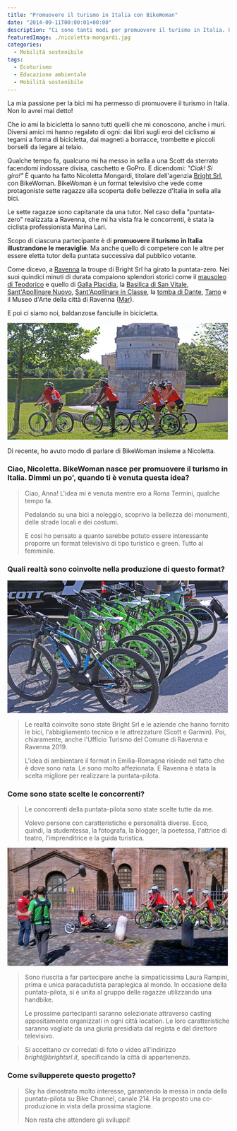 ```yaml
---
title: "Promuovere il turismo in Italia con BikeWoman"
date: "2014-09-11T00:00:01+00:00"
description: "Ci sono tanti modi per promuovere il turismo in Italia. Uno di questi è BikeWoman, un format la cui puntata-pilota è stata realizzata a Ravenna."
featuredImage: ./nicoletta-mongardi.jpg
categories:
  - Mobilità sostenibile
tags:
  - Ecoturismo
  - Educazione ambientale
  - Mobilità sostenibile
---
```


La mia passione per la bici mi ha permesso di promuovere il turismo in Italia. Non lo avrei mai detto!

Che io ami la bicicletta lo sanno tutti quelli che mi conoscono, anche i muri. Diversi amici mi hanno regalato di ogni: dai libri sugli eroi del ciclismo ai tegami a forma di bicicletta, dai magneti a borracce, trombette e piccoli borselli da legare al telaio.

Qualche tempo fa, qualcuno mi ha messo in sella a una Scott da sterrato facendomi indossare divisa, caschetto e GoPro. E dicendomi: _"Ciak! Si gira!"_
È quanto ha fatto Nicoletta Mongardi, titolare dell'agenzia [Bright Srl](http://www.brightsrl.it), con BikeWoman.
BikeWoman è un format televisivo che vede come protagoniste sette ragazze alla scoperta delle bellezze d'Italia in sella alla bici.

Le sette ragazze sono capitanate da una tutor. Nel caso della "puntata-zero" realizzata a Ravenna, che mi ha vista fra le concorrenti, è stata la ciclista professionista Marina Lari.

Scopo di ciascuna partecipante è di **promuovere il turismo in Italia illustrandone le meraviglie**. Ma anche quello di competere con le altre per essere eletta tutor della puntata successiva dal pubblico votante.

Come dicevo, a [Ravenna](http://www.turismo.ra.it/ita/) la troupe di Bright Srl ha girato la puntata-zero.
Nei suoi quindici minuti di durata compaiono splendori storici come il [mausoleo di Teodorico](http://www.turismo.ra.it/ita/Scopri-il-territorio/Arte-e-cultura/Patrimonio-Unesco/Mausoleo-di-Teoderico) e quello di [Galla Placidia](http://www.turismo.ra.it/ita/Scopri-il-territorio/Arte-e-cultura/Patrimonio-Unesco/Mausoleo-di-Galla-Placidia), la [Basilica di San Vitale](http://www.turismo.ra.it/ita/Scopri-il-territorio/Arte-e-cultura/Patrimonio-Unesco/Basilica-di-San-Vitale), [Sant'Apollinare Nuovo](http://www.turismo.ra.it/ita/Scopri-il-territorio/Arte-e-cultura/Patrimonio-Unesco/Basilica-di-Sant'Apollinare-Nuovo), [Sant'Apollinare in Classe](http://www.turismo.ra.it/ita/Scopri-il-territorio/Arte-e-cultura/Patrimonio-Unesco/Basilica-di-Sant'Apollinare-in-Classe), la [tomba di Dante](http://www.turismo.ra.it/ita/Scopri-il-territorio/Arte-e-cultura/Monumenti-alla-memoria/Tomba-di-Dante-e-Quadrarco-di-Braccioforte), [Tamo](http://www.tamoravenna.it) e il Museo d'Arte della città di Ravenna ([Mar](http://www.mar.ra.it/ita/)).

E poi ci siamo noi, baldanzose fanciulle in bicicletta.

![Teodorico](./teodorico.jpg)

Di recente, ho avuto modo di parlare di BikeWoman insieme a Nicoletta.

### Ciao, Nicoletta. BikeWoman nasce per promuovere il turismo in Italia. Dimmi un po', quando ti è venuta questa idea?

> Ciao, Anna! L'idea mi è venuta mentre ero a Roma Termini, qualche tempo fa.
>
> Pedalando su una bici a noleggio, scoprivo la bellezza dei monumenti, delle strade locali e dei costumi.
>
> E così ho pensato a quanto sarebbe potuto essere interessante proporre un format televisivo di tipo turistico e green. Tutto al femminile.

### Quali realtà sono coinvolte nella produzione di questo format?

![Le bici Scott utilizzate](./bici-scott.jpg)

> Le realtà coinvolte sono state Bright Srl e le aziende che hanno fornito le bici, l'abbigliamento tecnico e le attrezzature (Scott e Garmin). Poi, chiaramente, anche l'Ufficio Turismo del Comune di Ravenna e Ravenna 2019.
>
> L'idea di ambientare il format in Emilia-Romagna risiede nel fatto che è dove sono nata. Le sono molto affezionata. E Ravenna è stata la scelta migliore per realizzare la puntata-pilota.

### Come sono state scelte le concorrenti?

> Le concorrenti della puntata-pilota sono state scelte tutte da me.
>
> Volevo persone con caratteristiche e personalità diverse. Ecco, quindi, la studentessa, la fotografa, la blogger, la poetessa, l'attrice di teatro, l'imprenditrice e la guida turistica.

![L'incontro con Laura Rampini, su hand bike](./hand-bike.jpg)

> Sono riuscita a far partecipare anche la simpaticissima Laura Rampini, prima e unica paracadutista paraplegica al mondo. In occasione della puntata-pilota, si è unita al gruppo delle ragazze utilizzando una handbike.
>
> Le prossime partecipanti saranno selezionate attraverso casting appositamente organizzati in ogni città location. Le loro caratteristiche saranno vagliate da una giuria presidiata dal regista e dal direttore televisivo.

> Si accettano cv corredati di foto o video all'indirizzo _bright@brightsrl.it_, specificando la città di appartenenza.

### Come svilupperete questo progetto?

> Sky ha dimostrato molto interesse, garantendo la messa in onda della puntata-pilota su Bike Channel, canale 214. Ha proposto una co-produzione in vista della prossima stagione.
>
> Non resta che attendere gli sviluppi!
